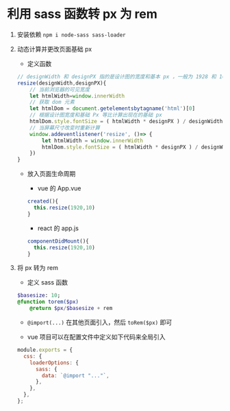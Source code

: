 # 利用 sass 函数转 px 为 rem

1.  安装依赖 `npm i node-sass sass-loader`

2.  动态计算并更改页面基础 px

    - 定义函数

    ```js
    // designWidth 和 designPX 指的是设计图的宽度和基本 px ，一般为 1928 和 10
    resize(designWidth,designPX){
        // 当前浏览器的可见宽度
        let htmlWidth=window.innerWidth
        // 获取 dom 元素
        let htmlDom = document.getelementsbytagname('html')[0]
        // 根据设计图宽度和基础 Px 等比计算出现在的基础 px
        htmlDom.style.fontSize = ( htmlWidth * designPX ) / designWidth + 'px'
        // 当屏幕尺寸改变时重新计算
        window.addeventlistener('resize', ()=> {
            let htmlWidth = window.innerWidth
            htmlDom.style.fontSize = ( htmlWidth * designPX ) / designWidth + 'px'
        })
    }
    ```

    - 放入页面生命周期

      - vue 的 App.vue

      ```js
      created(){
        this.resize(1920,10)
      }
      ```

      - react 的 app.js

      ```js
      componentDidMount(){
        this.resize(1920,10)
      }
      ```

3.  将 px 转为 rem

    - 定义 sass 函数

    ```sass
    $basesize: 10;
    @function torem($px)
        @return $px/$basesize + rem
    ```

    - `@import(...)` 在其他页面引入，然后 `toRem($px)` 即可

    - vue 项目可以在配置文件中定义如下代码来全局引入

    ```js
    module.exports = {
      css: {
        loaderOptions: {
          sass: {
            data: `@import "..."`,
          },
        },
      },
    };
    ```
